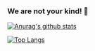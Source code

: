 ### We are not your kind! 👋


[![Anurag's github stats](https://github-readme-stats.vercel.app/api?username=arcanjoaq&include_all_commits=true&count_private=true&show_icons=true&theme=dark)](https://github.com/anuraghazra/github-readme-stats)

[![Top Langs](https://github-readme-stats.vercel.app/api/top-langs/?username=arcanjoaq&count_private=true&layout=compact&theme=dark)](https://github.com/anuraghazra/github-readme-stats)
